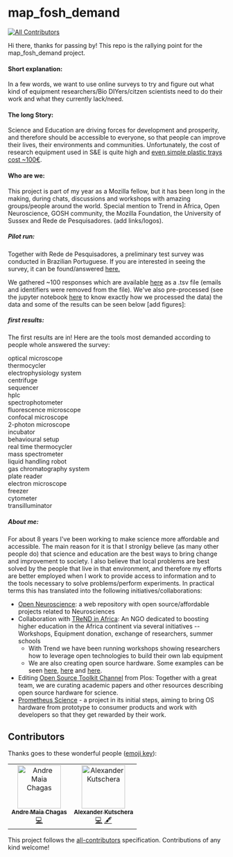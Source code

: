 # map_fosh_demand
[![All Contributors](https://img.shields.io/badge/all_contributors-2-orange.svg?style=flat-square)](#contributors)

Hi there, thanks for passing by! This repo is the rallying point for the map_fosh_demand project.

#### Short explanation:
In a few words, we want to use online surveys to try and figure out what kind of equipment researchers/Bio DIYers/citzen scientists need to do their work and what they currently lack/need.

#### The long Story:
Science and Education are driving forces for development and prosperity, and therefore should be accessible to everyone, so that people can improve their lives, their environments and communities. Unfortunately, the cost of research equipment used in S&E is quite high and [even simple plastic trays cost ~100€](https://www.fishersci.com/us/en/products/I9C8L3J8/microtube-racks.html).


#### Who are we:
This project is part of my year as a Mozilla fellow, but it has been long in the making, during chats, discussions and workshops with amazing groups/people around the world. Special mention to Trend in Africa, Open Neuroscience, GOSH community, the Mozilla Foundation, the University of Sussex and Rede de Pesquisadores. (add links/logos).



##### Pilot run:
Together with Rede de Pesquisadores, a preliminary test survey was conducted in Brazilian Portuguese. If you are interested in seeing the survey, it can be found/answered [here.](https://docs.google.com/forms/d/e/1FAIpQLSf_yXgl40EK9NRDiKN9UCxgZykL1ZCE5wJjjhNO4hxmth8umw/viewform?c=0&w=1)

We gathered ~100 responses which are available [here](https://github.com/amchagas/map_fosh_demand/blob/master/survey/answers/RdP_FOSH_20180923_form_responses_1.tsv) as a .tsv file (emails and identifiers were removed from the file). We've also pre-processed (see the jupyter notebook [here](https://github.com/amchagas/map_fosh_demand/blob/master/survey/code/basic_overview.ipynb) to know exactly how we processed the data) the data and some of the results can be seen below [add figures]:

##### first results:
 The first results are in! Here are the tools most demanded according to people whole
 answered the survey:

optical microscope  
thermocycler  
electrophysiology system  
centrifuge  
sequencer  
hplc  
spectrophotometer  
fluorescence microscope  
confocal microscope  
2-photon microscope  
incubator  
behavioural setup  
real time thermocycler  
mass spectrometer  
liquid handling robot  
gas chromatography system  
plate reader  
electron microscope  
freezer  
cytometer  
transilluminator  


##### About me:
For about 8 years I've been working to make science more affordable and accessible. The main reason for it is that I stronlgy believe (as many other people do) that science and education are the best ways to bring change and improvement to society. I also believe that local problems are best solved by the people that live in that environment, and therefore my efforts are better employed when I work to provide access to information and to the tools necessary to solve problems/perform experiments. In practical terms this has translated into the following initiatives/collaborations:

 - [Open Neuroscience](https://openeuroscience.com): a web repository with open source/affordable projects related to Neurosciences
 - Collaboration with [TReND in Africa](https://trendinafrica.org): An NGO dedicated to boosting higher education in the Africa continent via several initiatives -- Workshops, Equipment donation, exchange of researchers, summer schools
    - With Trend we have been running workshops showing researchers how to leverage open technologies to build their own lab equipment
    - We are also creating open source hardware. Some examples can be seen [here](github.com/amchagas/flypi), [here](github.com/badenlab/spikeling) and [here](github.com/badenlab/openspritzer).
 - Editing [Open Source Toolkit Channel](https://channels.plos.org/open-source-toolkit) from Plos: Together with a great team, we are curating academic papers and other resources describing open source hardware for science.
 - [Prometheus Science](http://www.prometheus-science.com) - a project in its initial steps, aiming to bring OS hardware from prototype to consumer products and work with developers so that they get rewarded by their work.

## Contributors

Thanks goes to these wonderful people ([emoji key](https://allcontributors.org/docs/en/emoji-key)):

<!-- ALL-CONTRIBUTORS-LIST:START - Do not remove or modify this section -->
<!-- prettier-ignore -->
<table><tr><td align="center"><a href="http://www.openeuroscience.com"><img src="https://avatars3.githubusercontent.com/u/3624486?v=4" width="100px;" alt="Andre Maia Chagas"/><br /><sub><b>Andre Maia Chagas</b></sub></a><br /><a href="https://github.com/FOSH-following-demand/map_fosh_demand/commits?author=amchagas" title="Code">💻</a></td><td align="center"><a href="https://alexanderkutschera.com/"><img src="https://avatars1.githubusercontent.com/u/20026476?v=4" width="100px;" alt="Alexander Kutschera"/><br /><sub><b>Alexander Kutschera</b></sub></a><br /><a href="https://github.com/FOSH-following-demand/map_fosh_demand/commits?author=vektorious" title="Code">💻</a> <a href="#content-vektorious" title="Content">🖋</a></td></tr></table>

<!-- ALL-CONTRIBUTORS-LIST:END -->

This project follows the [all-contributors](https://github.com/all-contributors/all-contributors) specification. Contributions of any kind welcome!
